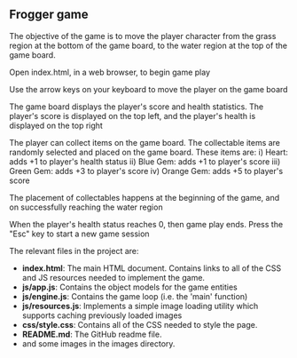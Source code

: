 ## Frogger game

The objective of the game is to move the player character from the grass region at the bottom 
of the game board, to the water region at the top of the game board.

Open index.html, in a web browser, to begin game play

Use the arrow keys on your keyboard to move the player on the game board

The game board displays the player's score and health statistics. The player's score is displayed 
on the top left, and the player's health is displayed on the top right

The player can collect items on the game board. The collectable items are randomly selected and 
placed on the game board. These items are:
i)   Heart: adds +1 to player's health status
ii)  Blue Gem: adds +1 to player's score
iii) Green Gem: adds +3 to player's score
iv)  Orange Gem: adds +5 to player's score

The placement of collectables happens at the beginning of the game, and on successfully reaching 
the water region

When the player's health status reaches 0, then game play ends. Press the "Esc" key to start a new
game session

The relevant files in the project are:

* **index.html**: The main HTML document. Contains links to all of the CSS and JS resources needed to implement the game.
* **js/app.js**: Contains the object models for the game entities
* **js/engine.js**: Contains the game loop (i.e. the 'main' function)
* **js/resources.js**: Implements a simple image loading utility which supports caching previously loaded images  
* **css/style.css**: Contains all of the CSS needed to style the page.
* **README.md**: The GitHub readme file.
* and some images in the images directory.